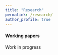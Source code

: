 ```yaml
---
title: "Research"
permalink: /research/
author_profile: true
---
```

#### Working papers

Work in progress
